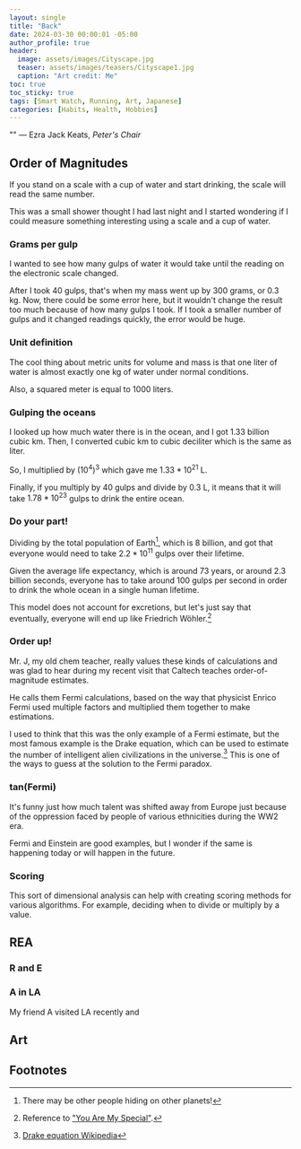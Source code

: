 ```yaml
---
layout: single
title: "Back"
date: 2024-03-30 00:00:01 -05:00
author_profile: true
header: 
  image: assets/images/Cityscape.jpg
  teaser: assets/images/teasers/Cityscape1.jpg
  caption: "Art credit: Me" 
toc: true
toc_sticky: true
tags: [Smart Watch, Running, Art, Japanese]
categories: [Habits, Health, Hobbies]
---
```


"" — Ezra Jack Keats, *Peter's Chair*

## Order of Magnitudes
If you stand on a scale with a cup of water and start drinking, the scale will read the same number.

This was a small shower thought I had last night and I started wondering if I could measure something interesting using a scale and a cup of water.

### Grams per gulp
I wanted to see how many gulps of water it would take until the reading on the electronic scale changed. 

After I took 40 gulps, that's when my mass went up by 300 grams, or 0.3 kg. Now, there could be some error here, but it wouldn't change the result too much because of how many gulps I took. If I took a smaller number of gulps and it changed readings quickly, the error would be huge. 

### Unit definition
The cool thing about metric units for volume and mass is that one liter of water is almost exactly one kg of water under normal conditions.

Also, a squared meter is equal to 1000 liters. 

### Gulping the oceans
I looked up how much water there is in the ocean, and I got 1.33 billion cubic km. Then, I converted cubic km to cubic deciliter which is the same as liter.

So, I multiplied by $(10^4)^3$ which gave me $1.33 * 10^21$ L. 

Finally, if you multiply by 40 gulps and divide by 0.3 L, it means that it will take $1.78 * 10^23$ gulps to drink the entire ocean. 

### Do your part!
Dividing by the total population of Earth[^1], which is 8 billion, and got that everyone would need to take $2.2 * 10^11$ gulps over their lifetime. 

Given the average life expectancy, which is around 73 years, or around 2.3 billion seconds, everyone has to take around 100 gulps per second in order to drink the whole ocean in a single human lifetime.

This model does not account for excretions, but let's just say that eventually, everyone will end up like Friedrich Wöhler.[^2]

### Order up!
Mr. J, my old chem teacher, really values these kinds of calculations and was glad to hear during my recent visit that Caltech teaches order-of-magnitude estimates.

He calls them Fermi calculations, based on the way that physicist Enrico Fermi used multiple factors and multiplied them together to make estimations.

I used to think that this was the only example of a Fermi estimate, but the most famous example is the Drake equation, which can be used to estimate the number of intelligent alien civilizations in the universe.[^3] This is one of the ways to guess at the solution to the Fermi paradox.

### tan(Fermi)
It's funny just how much talent was shifted away from Europe just because of the oppression faced by people of various ethnicities during the WW2 era. 

Fermi and Einstein are good examples, but I wonder if the same is happening today or will happen in the future. 

### Scoring
This sort of dimensional analysis can help with creating scoring methods for various algorithms. For example, deciding when to divide or multiply by a value.

## REA

### R and E


### A in LA
My friend A visited LA recently and 

## Art

## Footnotes
[^1]: There may be other people hiding on other planets!
[^2]: Reference to ["You Are My Special"](https://engitom.github.io/review/you-are-my-special/#c-h-1b).
[^3]: [Drake equation Wikipedia](https://en.wikipedia.org/wiki/Drake_equation)